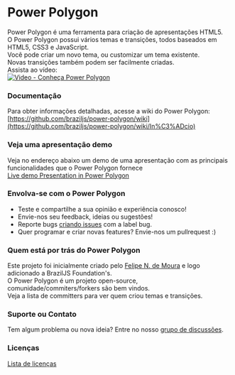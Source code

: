 # Power Polygon
Power Polygon é uma ferramenta para criação de apresentações HTML5.  
O Power Polygon possui vários temas e transições, todos baseados em HTML5, CSS3 e JavaScript.  <br/>
Você pode criar um novo tema, ou customizar um tema existente.  <br/>
Novas transições também podem ser facilmente criadas.<br/>
Assista ao vídeo:<br/>
<a href="http://www.youtube.com/watch?v=24k5_wBI9vI" target="_blank">
![Video - Conheça Power Polygon](http://i4.ytimg.com/vi/oZIvKOCDvus/mqdefault.jpg)
</a>

### Documentação
Para obter informações detalhadas, acesse a wiki do Power Polygon:
[https://github.com/braziljs/power-polygon/wiki](https://github.com/braziljs/power-polygon/wiki/In%C3%ADcio)

### Veja uma apresentação demo
Veja no endereço abaixo um demo de uma apresentação com as principais funcionalidades que o Power Polygon fornece  
[Live demo Presentation in Power Polygon](http://felipenmoura.org/talks/meet-ppw/)

### Envolva-se com o Power Polygon
* Teste e compartilhe a sua opinião e experiência conosco!
* Envie-nos seu feedback, ideias ou sugestões!
* Reporte bugs [criando issues](https://github.com/braziljs/power-polygon/issues?milestone=2&state=open) com a  label bug.
* Quer programar e criar novas features? Envie-nos um pullrequest :)

### Quem está por trás do Power Polygon
Este projeto foi inicialmente criado pelo [Felipe N. de Moura](http://felipenmoura.org) e logo adicionado a BrazilJS Foundation's.  
O Power Polygon é um projeto open-source, comunidade/commiters/forkers são bem vindos.  
Veja a lista de committers para ver quem criou temas e transições.

### Suporte ou Contato
Tem algum problema ou nova ideia? Entre no nosso [grupo de discussões](https://groups.google.com/forum/?fromgroups#!forum/braziljs-foundation).

### Licenças
[Lista de licenças](https://github.com/braziljs/power-polygon/tree/master/ppw/_licenses)
